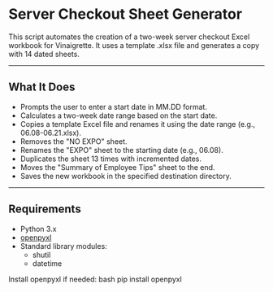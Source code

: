 # Server Checkout Sheet Generator

This script automates the creation of a two-week server checkout Excel workbook for Vinaigrette. It uses a template .xlsx file and generates a copy with 14 dated sheets.

---

## What It Does

- Prompts the user to enter a start date in MM.DD format.
- Calculates a two-week date range based on the start date.
- Copies a template Excel file and renames it using the date range (e.g., 06.08-06.21.xlsx).
- Removes the "NO EXPO" sheet.
- Renames the "EXPO" sheet to the starting date (e.g., 06.08).
- Duplicates the sheet 13 times with incremented dates.
- Moves the "Summary of Employee Tips" sheet to the end.
- Saves the new workbook in the specified destination directory.

---

## Requirements

- Python 3.x
- [openpyxl](https://openpyxl.readthedocs.io/en/stable/)
- Standard library modules:
  - shutil
  - datetime

Install openpyxl if needed:
bash
pip install openpyxl
